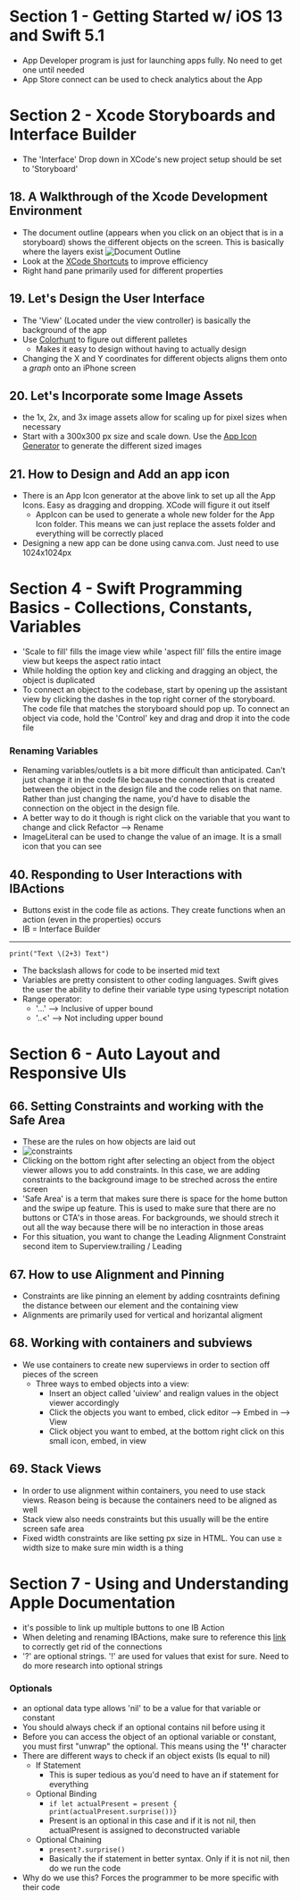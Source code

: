 # Section 1 - Getting Started w/ iOS 13 and Swift 5.1

-   App Developer program is just for launching apps fully. No need to get one until needed
-   App Store connect can be used to check analytics about the App

# Section 2 - Xcode Storyboards and Interface Builder

-   The 'Interface' Drop down in XCode's new project setup should be set to 'Storyboard'

## 18. A Walkthrough of the Xcode Development Environment

-   The document outline (appears when you click on an object that is in a storyboard) shows the different objects on the screen. This is basically where the layers exist
    ![Document Outline](./Images/section-2/document-outline.png)
-   Look at the [XCode Shortcuts](https://swifteducation.github.io/assets/pdfs/XcodeKeyboardShortcuts.pdf) to improve efficiency
-   Right hand pane primarily used for different properties

## 19. Let's Design the User Interface

-   The 'View' (Located under the view controller) is basically the background of the app
-   Use [Colorhunt](https://colorhunt.co/) to figure out different palletes
    -   Makes it easy to design without having to actually design
-   Changing the X and Y coordinates for different objects aligns them onto a _graph_ onto an iPhone screen

## 20. Let's Incorporate some Image Assets

-   the 1x, 2x, and 3x image assets allow for scaling up for pixel sizes when necessary
-   Start with a 300x300 px size and scale down. Use the [App Icon Generator](https://appicon.co/#image-sets) to generate the different sized images

## 21. How to Design and Add an app icon

-   There is an App Icon generator at the above link to set up all the App Icons. Easy as dragging and dropping. XCode will figure it out itself
    -   AppIcon can be used to generate a whole new folder for the App Icon folder. This means we can just replace the assets folder and everything will be correctly placed
-   Designing a new app can be done using canva.com. Just need to use 1024x1024px

# Section 4 - Swift Programming Basics - Collections, Constants, Variables

-   'Scale to fill' fills the image view while 'aspect fill' fills the entire image view but keeps the aspect ratio intact
-   While holding the option key and clicking and dragging an object, the object is duplicated
-   To connect an object to the codebase, start by opening up the assistant view by clicking the dashes in the top right corner of the storyboard. The code file that matches the storyboard should pop up. To connect an object via code, hold the 'Control' key and drag and drop it into the code file

### Renaming Variables

-   Renaming variables/outlets is a bit more difficult than anticipated. Can't just change it in the code file because the connection that is created between the object in the design file and the code relies on that name. Rather than just changing the name, you'd have to disable the connection on the object in the design file.
-   A better way to do it though is right click on the variable that you want to change and click Refactor --> Rename
-   ImageLiteral can be used to change the value of an image. It is a small icon that you can see

## 40. Responding to User Interactions with IBActions

-   Buttons exist in the code file as actions. They create functions when an action (even in the properties) occurs
-   IB = Interface Builder

---

    print("Text \(2+3) Text")

-   The backslash allows for code to be inserted mid text
-   Variables are pretty consistent to other coding languages. Swift gives the user the ability to define their variable type using typescript notation
-   Range operator:
    -   '...' --> Inclusive of upper bound
    -   '..<' --> Not including upper bound

# Section 6 - Auto Layout and Responsive UIs

## 66. Setting Constraints and working with the Safe Area

-   These are the rules on how objects are laid out
-   ![constraints](./Images/section-6/constraints.png)
-   Clicking on the bottom right after selecting an object from the object viewer allows you to add constraints. In this case, we are adding constraints to the background image to be streched across the entire screen
-   'Safe Area' is a term that makes sure there is space for the home button and the swipe up feature. This is used to make sure that there are no buttons or CTA's in those areas. For backgrounds, we should strech it out all the way because there will be no interaction in those areas
-   For this situation, you want to change the Leading Alignment Constraint second item to Superview.trailing / Leading

## 67. How to use Alignment and Pinning

-   Constraints are like pinning an element by adding cosntraints defining the distance between our element and the containing view
-   Alignments are primarily used for vertical and horizantal aligment

## 68. Working with containers and subviews

-   We use containers to create new superviews in order to section off pieces of the screen
    -   Three ways to embed objects into a view:
        -   Insert an object called 'uiview' and realign values in the object viewer accordingly
        -   Click the objects you want to embed, click editor --> Embed in --> View
        -   Click object you want to embed, at the bottom right click on this small icon, embed, in view

## 69. Stack Views

-   In order to use alignment within containers, you need to use stack views. Reason being is because the containers need to be aligned as well
-   Stack view also needs constraints but this usually will be the entire screen safe area
-   Fixed width constraints are like setting px size in HTML. You can use ≥ width size to make sure min width is a thing

# Section 7 - Using and Understanding Apple Documentation

-   it's possible to link up multiple buttons to one IB Action
-   When deleting and renaming IBActions, make sure to reference this [link](https://stackoverflow.com/questions/24523086/xcode-interface-builder-correct-way-to-delete-rename-miswired-iboutlets-ib) to correctly get rid of the connections
-   '?' are optional strings. '!' are used for values that exist for sure. Need to do more research into optional strings

### Optionals

-   an optional data type allows 'nil' to be a value for that variable or constant
-   You should always check if an optional contains nil before using it
-   Before you can access the object of an optional variable or constant, you must first "unwrap" the optional. This means using the **'!'** character
-   There are different ways to check if an object exists (Is equal to nil)
    -   If Statement
        -   This is super tedious as you'd need to have an if statement for everything
    -   Optional Binding
        -   `if let actualPresent = present { print(actualPresent.surprise())}`
        -   Present is an optional in this case and if it is not nil, then actualPresent is assigned to deconstructed variable
    -   Optional Chaining
        -   `present?.surprise()`
        -   Basically the if statement in better syntax. Only if it is not nil, then do we run the code
-   Why do we use this? Forces the programmer to be more specific with their code
